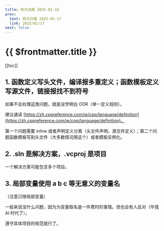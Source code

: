 ```yaml
---
title: 败犬日报 2025-01-18
prev:
  text: 败犬日报 2025-01-17
  link: 2025/01/17
next: false
---
```


# {{ $frontmatter.title }}

[[toc]]

## 1. 函数定义写头文件，编译报多重定义；函数模板定义写源文件，链接报找不到符号

如果不会处理这类问题，就是没学明白 ODR（单一定义规则）。

建议通读 [https://zh.cppreference.com/w/cpp/language/definition](https://zh.cppreference.com/w/cpp/language/definition)。

第一个问题需要 inline 或者声明定义分离（头文件声明，源文件定义）；第二个问题函数模板写到头文件（大多数情况用这个）或者模板实例化。

## 2. .sln 是解决方案，.vcproj 是项目

一个解决方案可能包含多个项目。

## 3. 局部变量使用 a b c 等无意义的变量名

（注意只限局部变量）

一般来说没什么问题，因为为变量取名是一件费时的事情。但也会有人反对（毕竟 AI 时代了）。

遵守具体项目的规范就行了。
